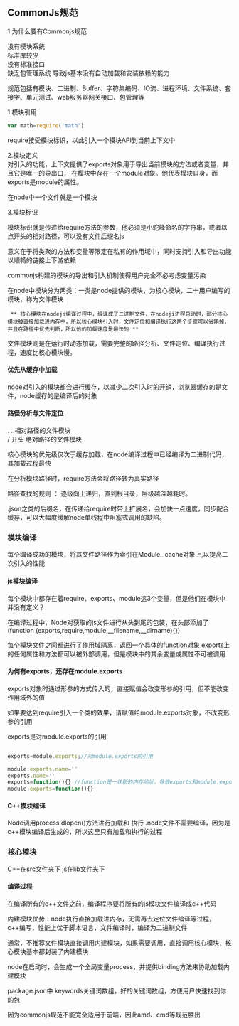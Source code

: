 ## CommonJs规范

1.为什么要有Commonjs规范

没有模块系统  
标准库较少  
没有标准接口  
缺乏包管理系统 导致js基本没有自动加载和安装依赖的能力

规范包括有模块、二进制、Buffer、字符集编码、IO流、进程环境、文件系统、套接字、单元测试、web服务器网关接口、包管理等

1.模块引用
```js
var math=require('math')
```
require接受模块标识，以此引入一个模块API到当前上下文中 

2.模块定义  
对引入的功能，上下文提供了exports对象用于导出当前模块的方法或者变量，并且它是唯一的导出口，
在模块中存在一个module对象。他代表模块自身，而exports是module的属性。

在node中一个文件就是一个模块

3.模块标识

模块标识就是传递给require方法的参数，他必须是小驼峰命名的字符串，或者以点开头的相对路径，可以没有文件后缀名js

意义在于将类聚的方法和变量等限定在私有的作用域中，同时支持引入和导出功能以顺畅的链接上下游依赖  

commonjs构建的模块的导出和引入机制使得用户完全不必考虑变量污染


在node中模块分为两类：一类是node提供的模块，为核心模块，二十用户编写的模块，称为文件模块

     ** 核心模块在nodejs编译过程中，编译成了二进制文件，在nodeji进程启动时，部分核心模块被直接加载进内存中，所以核心模块引入时，文件定位和编译执行这两个步骤可以省略掉，并且在路径中优先判断，所以他的加载速度是最快的 **

文件模块则是在运行时动态加载，需要完整的路径分析、文件定位、编译执行过程，速度比核心模块慢。


#### 优先从缓存中加载

node对引入的模块都会进行缓存，以减少二次引入时的开销，浏览器缓存的是文件，node缓存的是编译后的对象


#### 路径分析与文件定位

. ..相对路径的文件模块  
/ 开头 绝对路径的文件模块  

核心模块的优先级仅次于缓存加载，在node编译过程中已经编译为二进制代码，其加载过程最快

在分析模块路径时，require方法会将路径转为真实路径


路径查找的规则 ： 逐级向上递归，直到根目录，层级越深越耗时。

.json之类的后缀名，在传递给require时带上扩展名，会加快一点速度，同步配合缓存，可以大幅度缓解node单线程中阻塞式调用的缺陷。


### 模块编译
每个编译成功的模块，将其文件路径作为索引在Module._cache对象上,以提高二次引入的性能

#### js模块编译

每个模块中都存在着require、exports、module这3个变量，但是他们在模块中并没有定义？

在编译过程中，Node对获取的js文件进行从头到尾的包装，在头部添加了(function (exports,require,module,__filename,__dirname){})

每个模块文件之间都进行了作用域隔离，返回一个具体的function对象
exports上的任何属性和方法都可以被外部调用，但是模块中的其余变量或属性不可被调用

#### 为何有exports，还存在module.exports
exports对象时通过形参的方式传入的，直接赋值会改变形参的引用，但不能改变作用域外的值

如果要达到require引入一个类的效果，请赋值给module.exports对象，不改变形参的引用  

exports是对module.exports的引用
```js

exports=module.exports;//对module.exports的引用

module.exports.name=''
exports.name=''
exports=function(){} //function是一块新的内存地址，导致exports和module.exports不存在任何关系，require只能有module.exports 看不到exports,所以exports是导不出去的
module.exports=function(){}

```
#### C++模块编译

Node调用process.dlopen()方法进行加载和 执行
.node文件不需要编译，因为是c++模块编译后生成的，所以这里只有加载和执行的过程

### 核心模块

C++在src文件夹下
js在lib文件夹下
#### 编译过程

在编译所有的c++文件之前，编译程序要将所有的js模块文件编译成c++代码

内建模块优势：node执行直接加载进内存，无需再去定位文件编译等过程，c++编写，性能上优于脚本语言，文件编译时，编译为二进制文件

通常，不推荐文件模块直接调用内建模块，如果需要调用，直接调用核心模块，核心模块基本都封装了内建模块

node在启动时，会生成一个全局变量process，并提供binding方法来协助加载内建模块  

package.json中 keywords关键词数组，好的关键词数组，方便用户快速找到你的包



因为commonjs规范不能完全适用于前端，因此amd、cmd等规范胜出